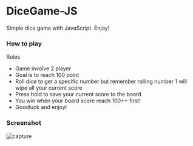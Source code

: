 # DiceGame-JS
Simple dice game with JavaScript. Enjoy!

### How to play
Rules
- Game involve 2 player
- Goal is to reach 100 point
- Roll dice to get a specific number but remember rolling number 1 will wipe all your current score
- Press hold to save your current score to the board
- You win when your board score reach 100++ first!
- Goodluck and enjoy!

### Screenshot
![capture](https://user-images.githubusercontent.com/38599363/50133757-e37edb80-02c7-11e9-9944-2687e68b15ce.PNG)

